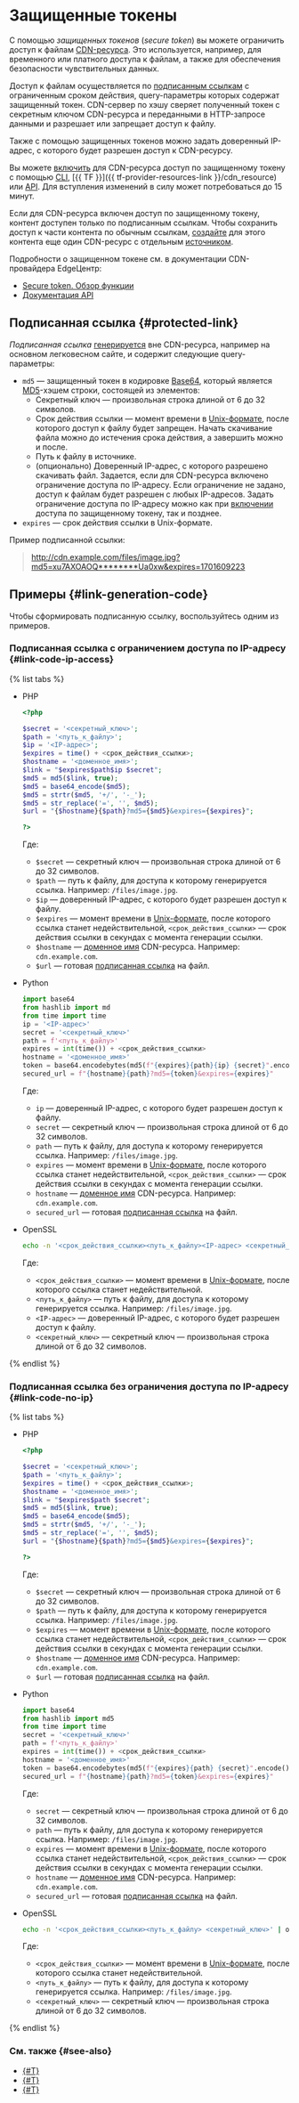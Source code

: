 # Защищенные токены

С помощью _защищенных токенов_ (_secure token_) вы можете ограничить доступ к файлам [CDN-ресурса](./resource.md). Это используется, например, для временного или платного доступа к файлам, а также для обеспечения безопасности чувствительных данных.

Доступ к файлам осуществляется по [подписанным ссылкам](#protected-link) с ограниченным сроком действия, query-параметры которых содержат защищенный токен. CDN-сервер по хэшу сверяет полученный токен с секретным ключом CDN-ресурса и переданными в HTTP-запросе данными и разрешает или запрещает доступ к файлу.

Также с помощью защищенных токенов можно задать доверенный IP-адрес, с которого будет разрешен доступ к CDN-ресурсу.

Вы можете [включить](../operations/resources/enable-secure-token.md#enable-secure-token) для CDN-ресурса доступ по защищенному токену с помощью [CLI](../../cli/cli-ref/managed-services/cdn/resource/update.md), [{{ TF }}]({{ tf-provider-resources-link }}/cdn_resource) или [API](../api-ref/Resource/update.md). Для вступления изменений в силу может потребоваться до 15 минут.

Если для CDN-ресурса включен доступ по защищенному токену, контент доступен только по подписанным ссылкам. Чтобы сохранить доступ к части контента по обычным ссылкам, [создайте](../operations/resources/create-resource.md) для этого контента еще один CDN-ресурс с отдельным [источником](./origins.md).

Подробности о защищенном токене см. в документации CDN-провайдера EdgeЦентр:
* [Secure token. Обзор функции](https://support.edgecenter.ru/knowledge_base/item/268821?sid=57227)
* [Документация API](https://apidocs.edgecenter.ru/cdn#tag/Resources/operation/change_cdn_resource)

## Подписанная ссылка {#protected-link}

_Подписанная ссылка_ [генерируется](#link-generation-code) вне CDN-ресурса, например на основном легковесном сайте, и содержит следующие query-параметры:
* `md5` — защищенный токен в кодировке [Base64](https://ru.wikipedia.org/wiki/Base64), который является [MD5](https://ru.wikipedia.org/wiki/MD5)-хэшем строки, состоящей из элементов:
  * Секретный ключ — произвольная строка длиной от 6 до 32 символов.
  * Срок действия ссылки — момент времени в [Unix-формате](https://ru.wikipedia.org/wiki/Unix-время), после которого доступ к файлу будет запрещен. Начать скачивание файла можно до истечения срока действия, а завершить можно и после.
  * Путь к файлу в источнике.
  * (опционально) Доверенный IP-адрес, с которого разрешено скачивать файл. Задается, если для CDN-ресурса включено ограничение доступа по IP-адресу. Если ограничение не задано, доступ к файлам будет разрешен с любых IP-адресов. Задать ограничение доступа по IP-адресу можно как при [включении](../operations/resources/enable-secure-token.md#enable-secure-token) доступа по защищенному токену, так и позднее.
* `expires` — срок действия ссылки в Unix-формате.

Пример подписанной ссылки:

> http://cdn.example.com/files/image.jpg?md5=xu7AXOAOQ********Ua0xw&expires=1701609223

## Примеры {#link-generation-code}

Чтобы сформировать подписанную ссылку, воспользуйтесь одним из примеров.

### Подписанная ссылка с ограничением доступа по IP-адресу {#link-code-ip-access}

{% list tabs %}

- PHP

  ```php
  <?php

  $secret = '<секретный_ключ>';
  $path = '<путь_к_файлу>';
  $ip = '<IP-адрес>';
  $expires = time() + <срок_действия_ссылки>;
  $hostname = '<доменное_имя>';
  $link = "$expires$path$ip $secret";
  $md5 = md5($link, true);
  $md5 = base64_encode($md5);
  $md5 = strtr($md5, '+/', '-_');
  $md5 = str_replace('=', '', $md5);
  $url = "{$hostname}{$path}?md5={$md5}&expires={$expires}";

  ?>
  ```

  Где:
  * `$secret` — секретный ключ — произвольная строка длиной от 6 до 32 символов.
  * `$path` — путь к файлу, для доступа к которому генерируется ссылка. Например: `/files/image.jpg`.
  * `$ip` — доверенный IP-адрес, c которого будет разрешен доступ к файлу.
  * `$expires` — момент времени в [Unix-формате](https://ru.wikipedia.org/wiki/Unix-время), после которого ссылка станет недействительной, `<срок_действия_ссылки>` — срок действия ссылки в секундах с момента генерации ссылки.
  * `$hostname` — [доменное имя](./resource.md#hostnames) CDN-ресурса. Например: `cdn.example.com`.
  * `$url` — готовая [подписанная ссылка](#protected-link) на файл.

- Python

  ```python
  import base64 
  from hashlib import md 
  from time import time 
  ip = '<IP-адрес>' 
  secret = '<секретный_ключ>' 
  path = f'<путь_к_файлу>' 
  expires = int(time()) + <срок_действия_ссылки> 
  hostname = '<доменное_имя>' 
  token = base64.encodebytes(md5(f"{expires}{path}{ip} {secret}".encode()).digest()).decode().replace("\n", "").replace("+", "-").replace("/", "_").replace("=", "") 
  secured_url = f"{hostname}{path}?md5={token}&expires={expires}" 
  ```

  Где:
  * `ip` — доверенный IP-адрес, c которого будет разрешен доступ к файлу.
  * `secret` — секретный ключ — произвольная строка длиной от 6 до 32 символов.
  * `path` — путь к файлу, для доступа к которому генерируется ссылка. Например: `/files/image.jpg`.
  * `expires` — момент времени в [Unix-формате](https://ru.wikipedia.org/wiki/Unix-время), после которого ссылка станет недействительной, `<срок_действия_ссылки>` — срок действия ссылки в секундах с момента генерации ссылки.
  * `hostname` — [доменное имя](./resource.md#hostnames) CDN-ресурса. Например: `cdn.example.com`.
  * `secured_url` — готовая [подписанная ссылка](#protected-link) на файл.

- OpenSSL

  ```bash
  echo -n '<срок_действия_ссылки><путь_к_файлу><IP-адрес> <секретный_ключ>' | openssl md5 -binary | openssl base64 | tr +/ -_ | tr -d ='<срок_действия_ссылки><путь_к_файлу><IP-адрес> <секретный_ключ>' = '{expires}{path}{ip} {secret_key}'
  ```

  Где:
  * `<срок_действия_ссылки>` — момент времени в [Unix-формате](https://ru.wikipedia.org/wiki/Unix-время), после которого ссылка станет недействительной.
  * `<путь_к_файлу>` — путь к файлу, для доступа к которому генерируется ссылка. Например: `/files/image.jpg`.
  * `<IP-адрес>` — доверенный IP-адрес, c которого будет разрешен доступ к файлу.
  * `<секретный_ключ>` — секретный ключ — произвольная строка длиной от 6 до 32 символов.

{% endlist %}

### Подписанная ссылка без ограничения доступа по IP-адресу {#link-code-no-ip}

{% list tabs %}

- PHP

  ```php
  <?php

  $secret = '<секретный_ключ>';
  $path = '<путь_к_файлу>';
  $expires = time() + <срок_действия_ссылки>;
  $hostname = '<доменное_имя>';
  $link = "$expires$path $secret";
  $md5 = md5($link, true);
  $md5 = base64_encode($md5);
  $md5 = strtr($md5, '+/', '-_');
  $md5 = str_replace('=', '', $md5);
  $url = "{$hostname}{$path}?md5={$md5}&expires={$expires}";

  ?>
  ```

  Где:
  * `$secret` — секретный ключ — произвольная строка длиной от 6 до 32 символов.
  * `$path` — путь к файлу, для доступа к которому генерируется ссылка. Например: `/files/image.jpg`.
  * `$expires` — момент времени в [Unix-формате](https://ru.wikipedia.org/wiki/Unix-время), после которого ссылка станет недействительной, `<срок_действия_ссылки>` — срок действия ссылки в секундах с момента генерации ссылки.
  * `$hostname` — [доменное имя](./resource.md#hostnames) CDN-ресурса. Например: `cdn.example.com`.
  * `$url` — готовая [подписанная ссылка](#protected-link) на файл.

- Python

  ```python
  import base64 
  from hashlib import md5 
  from time import time 
  secret = '<секретный_ключ>'
  path = f'<путь_к_файлу>'  
  expires = int(time()) + <срок_действия_ссылки> 
  hostname = '<доменное_имя>' 
  token = base64.encodebytes(md5(f"{expires}{path} {secret}".encode()).digest()).decode().replace("\n", "").replace("+", "-").replace("/", "_").replace("=", "") 
  secured_url = f"{hostname}{path}?md5={token}&expires={expires}" 
  ```

  Где:
  * `secret` — секретный ключ — произвольная строка длиной от 6 до 32 символов.
  * `path` — путь к файлу, для доступа к которому генерируется ссылка. Например: `/files/image.jpg`.
  * `expires` — момент времени в [Unix-формате](https://ru.wikipedia.org/wiki/Unix-время), после которого ссылка станет недействительной, `<срок_действия_ссылки>` — срок действия ссылки в секундах с момента генерации ссылки.
  * `hostname` — [доменное имя](./resource.md#hostnames) CDN-ресурса. Например: `cdn.example.com`.
  * `secured_url` — готовая [подписанная ссылка](#protected-link) на файл.

- OpenSSL

  ```bash
  echo -n '<срок_действия_ссылки><путь_к_файлу> <секретный_ключ>' | openssl md5 -binary | openssl base64 | tr +/ -_ | tr -d = '<срок_действия_ссылки><путь_к_файлу> <секретный_ключ>' = '{expires}{path} {secret_key}'
  ```

  Где:
  * `<срок_действия_ссылки>` — момент времени в [Unix-формате](https://ru.wikipedia.org/wiki/Unix-время), после которого ссылка станет недействительной.
  * `<путь_к_файлу>` — путь к файлу, для доступа к которому генерируется ссылка. Например: `/files/image.jpg`.
  * `<секретный_ключ>` — секретный ключ — произвольная строка длиной от 6 до 32 символов.

{% endlist %}

### См. также {#see-also}

* [{#T}](../operations/resources/enable-secure-token.md)
* [{#T}](../operations/resources/create-resource.md)
* [{#T}](../operations/resources/configure-basics.md)
